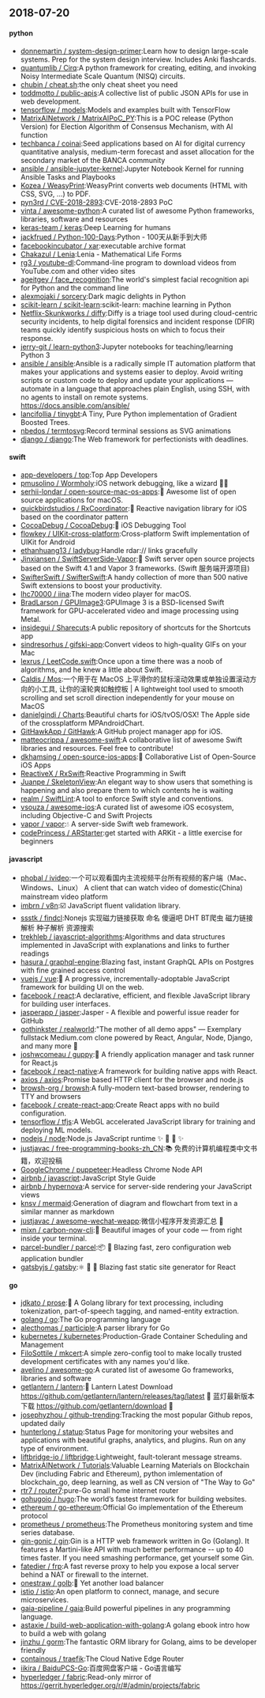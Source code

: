 ## 2018-07-20

#### python
* [donnemartin / system-design-primer](https://github.com/donnemartin/system-design-primer):Learn how to design large-scale systems. Prep for the system design interview. Includes Anki flashcards.
* [quantumlib / Cirq](https://github.com/quantumlib/Cirq):A python framework for creating, editing, and invoking Noisy Intermediate Scale Quantum (NISQ) circuits.
* [chubin / cheat.sh](https://github.com/chubin/cheat.sh):the only cheat sheet you need
* [toddmotto / public-apis](https://github.com/toddmotto/public-apis):A collective list of public JSON APIs for use in web development.
* [tensorflow / models](https://github.com/tensorflow/models):Models and examples built with TensorFlow
* [MatrixAINetwork / MatrixAIPoC_PY](https://github.com/MatrixAINetwork/MatrixAIPoC_PY):This is a POC release (Python Version) for Election Algorithm of Consensus Mechanism, with AI function
* [techbanca / coinai](https://github.com/techbanca/coinai):Seed applications based on AI for digital currency quantitative analysis, medium-term forecast and asset allocation for the secondary market of the BANCA community
* [ansible / ansible-jupyter-kernel](https://github.com/ansible/ansible-jupyter-kernel):Jupyter Notebook Kernel for running Ansible Tasks and Playbooks
* [Kozea / WeasyPrint](https://github.com/Kozea/WeasyPrint):WeasyPrint converts web documents (HTML with CSS, SVG, …) to PDF.
* [pyn3rd / CVE-2018-2893](https://github.com/pyn3rd/CVE-2018-2893):CVE-2018-2893 PoC
* [vinta / awesome-python](https://github.com/vinta/awesome-python):A curated list of awesome Python frameworks, libraries, software and resources
* [keras-team / keras](https://github.com/keras-team/keras):Deep Learning for humans
* [jackfrued / Python-100-Days](https://github.com/jackfrued/Python-100-Days):Python - 100天从新手到大师
* [facebookincubator / xar](https://github.com/facebookincubator/xar):executable archive format
* [Chakazul / Lenia](https://github.com/Chakazul/Lenia):Lenia - Mathematical Life Forms
* [rg3 / youtube-dl](https://github.com/rg3/youtube-dl):Command-line program to download videos from YouTube.com and other video sites
* [ageitgey / face_recognition](https://github.com/ageitgey/face_recognition):The world's simplest facial recognition api for Python and the command line
* [alexmojaki / sorcery](https://github.com/alexmojaki/sorcery):Dark magic delights in Python
* [scikit-learn / scikit-learn](https://github.com/scikit-learn/scikit-learn):scikit-learn: machine learning in Python
* [Netflix-Skunkworks / diffy](https://github.com/Netflix-Skunkworks/diffy):Diffy is a triage tool used during cloud-centric security incidents, to help digital forensics and incident response (DFIR) teams quickly identify suspicious hosts on which to focus their response.
* [jerry-git / learn-python3](https://github.com/jerry-git/learn-python3):Jupyter notebooks for teaching/learning Python 3
* [ansible / ansible](https://github.com/ansible/ansible):Ansible is a radically simple IT automation platform that makes your applications and systems easier to deploy. Avoid writing scripts or custom code to deploy and update your applications — automate in a language that approaches plain English, using SSH, with no agents to install on remote systems. https://docs.ansible.com/ansible/
* [lancifollia / tinygbt](https://github.com/lancifollia/tinygbt):A Tiny, Pure Python implementation of Gradient Boosted Trees.
* [nbedos / termtosvg](https://github.com/nbedos/termtosvg):Record terminal sessions as SVG animations
* [django / django](https://github.com/django/django):The Web framework for perfectionists with deadlines.

#### swift
* [app-developers / top](https://github.com/app-developers/top):Top App Developers
* [pmusolino / Wormholy](https://github.com/pmusolino/Wormholy):iOS network debugging, like a wizard 🧙‍♂️
* [serhii-londar / open-source-mac-os-apps](https://github.com/serhii-londar/open-source-mac-os-apps):🚀
Awesome list of open source applications for macOS.
* [quickbirdstudios / RxCoordinator](https://github.com/quickbirdstudios/RxCoordinator):🎌
Reactive navigation library for iOS based on the coordinator pattern
* [CocoaDebug / CocoaDebug](https://github.com/CocoaDebug/CocoaDebug):🚀
iOS Debugging Tool
* [flowkey / UIKit-cross-platform](https://github.com/flowkey/UIKit-cross-platform):Cross-platform Swift implementation of UIKit for Android
* [ethanhuang13 / ladybug](https://github.com/ethanhuang13/ladybug):Handle rdar:// links gracefully
* [Jinxiansen / SwiftServerSide-Vapor](https://github.com/Jinxiansen/SwiftServerSide-Vapor):🦄
Swift server open source projects based on the Swift 4.1 and Vapor 3 frameworks. (Swift 服务端开源项目)
* [SwifterSwift / SwifterSwift](https://github.com/SwifterSwift/SwifterSwift):A handy collection of more than 500 native Swift extensions to boost your productivity.
* [lhc70000 / iina](https://github.com/lhc70000/iina):The modern video player for macOS.
* [BradLarson / GPUImage3](https://github.com/BradLarson/GPUImage3):GPUImage 3 is a BSD-licensed Swift framework for GPU-accelerated video and image processing using Metal.
* [insidegui / Sharecuts](https://github.com/insidegui/Sharecuts):A public repository of shortcuts for the Shortcuts app
* [sindresorhus / gifski-app](https://github.com/sindresorhus/gifski-app):Convert videos to high-quality GIFs on your Mac
* [lexrus / LeetCode.swift](https://github.com/lexrus/LeetCode.swift):Once upon a time there was a noob of algorithms, and he knew a little about Swift.
* [Caldis / Mos](https://github.com/Caldis/Mos):一个用于在 MacOS 上平滑你的鼠标滚动效果或单独设置滚动方向的小工具, 让你的滚轮爽如触控板 | A lightweight tool used to smooth scrolling and set scroll direction independently for your mouse on MacOS
* [danielgindi / Charts](https://github.com/danielgindi/Charts):Beautiful charts for iOS/tvOS/OSX! The Apple side of the crossplatform MPAndroidChart.
* [GitHawkApp / GitHawk](https://github.com/GitHawkApp/GitHawk):A GitHub project manager app for iOS.
* [matteocrippa / awesome-swift](https://github.com/matteocrippa/awesome-swift):A collaborative list of awesome Swift libraries and resources. Feel free to contribute!
* [dkhamsing / open-source-ios-apps](https://github.com/dkhamsing/open-source-ios-apps):📱
Collaborative List of Open-Source iOS Apps
* [ReactiveX / RxSwift](https://github.com/ReactiveX/RxSwift):Reactive Programming in Swift
* [Juanpe / SkeletonView](https://github.com/Juanpe/SkeletonView):An elegant way to show users that something is happening and also prepare them to which contents he is waiting
* [realm / SwiftLint](https://github.com/realm/SwiftLint):A tool to enforce Swift style and conventions.
* [vsouza / awesome-ios](https://github.com/vsouza/awesome-ios):A curated list of awesome iOS ecosystem, including Objective-C and Swift Projects
* [vapor / vapor](https://github.com/vapor/vapor):💧
A server-side Swift web framework.
* [codePrincess / ARStarter](https://github.com/codePrincess/ARStarter):get started with ARKit - a little exercise for beginners

#### javascript
* [phobal / ivideo](https://github.com/phobal/ivideo):一个可以观看国内主流视频平台所有视频的客户端（Mac、Windows、Linux） A client that can watch video of domestic(China) mainstream video platform
* [imbrn / v8n](https://github.com/imbrn/v8n):☑️
JavaScript fluent validation library.
* [ssstk / findcl](https://github.com/ssstk/findcl):Nonejs 实现磁力链接获取 命名 傻逼吧 DHT BT爬虫 磁力链接解析 种子解析 资源搜索
* [trekhleb / javascript-algorithms](https://github.com/trekhleb/javascript-algorithms):Algorithms and data structures implemented in JavaScript with explanations and links to further readings
* [hasura / graphql-engine](https://github.com/hasura/graphql-engine):Blazing fast, instant GraphQL APIs on Postgres with fine grained access control
* [vuejs / vue](https://github.com/vuejs/vue):🖖
A progressive, incrementally-adoptable JavaScript framework for building UI on the web.
* [facebook / react](https://github.com/facebook/react):A declarative, efficient, and flexible JavaScript library for building user interfaces.
* [jasperapp / jasper](https://github.com/jasperapp/jasper):Jasper - A flexible and powerful issue reader for GitHub
* [gothinkster / realworld](https://github.com/gothinkster/realworld):"The mother of all demo apps" — Exemplary fullstack Medium.com clone powered by React, Angular, Node, Django, and many more
🏅
* [joshwcomeau / guppy](https://github.com/joshwcomeau/guppy):🐠
A friendly application manager and task runner for React.js
* [facebook / react-native](https://github.com/facebook/react-native):A framework for building native apps with React.
* [axios / axios](https://github.com/axios/axios):Promise based HTTP client for the browser and node.js
* [browsh-org / browsh](https://github.com/browsh-org/browsh):A fully-modern text-based browser, rendering to TTY and browsers
* [facebook / create-react-app](https://github.com/facebook/create-react-app):Create React apps with no build configuration.
* [tensorflow / tfjs](https://github.com/tensorflow/tfjs):A WebGL accelerated JavaScript library for training and deploying ML models.
* [nodejs / node](https://github.com/nodejs/node):Node.js JavaScript runtime
✨
🐢
🚀
✨
* [justjavac / free-programming-books-zh_CN](https://github.com/justjavac/free-programming-books-zh_CN):📚
免费的计算机编程类中文书籍，欢迎投稿
* [GoogleChrome / puppeteer](https://github.com/GoogleChrome/puppeteer):Headless Chrome Node API
* [airbnb / javascript](https://github.com/airbnb/javascript):JavaScript Style Guide
* [airbnb / hypernova](https://github.com/airbnb/hypernova):A service for server-side rendering your JavaScript views
* [knsv / mermaid](https://github.com/knsv/mermaid):Generation of diagram and flowchart from text in a similar manner as markdown
* [justjavac / awesome-wechat-weapp](https://github.com/justjavac/awesome-wechat-weapp):微信小程序开发资源汇总
💯
* [mixn / carbon-now-cli](https://github.com/mixn/carbon-now-cli):🎨
Beautiful images of your code — from right inside your terminal.
* [parcel-bundler / parcel](https://github.com/parcel-bundler/parcel):📦
🚀
Blazing fast, zero configuration web application bundler
* [gatsbyjs / gatsby](https://github.com/gatsbyjs/gatsby):⚛️
📄
🚀
Blazing fast static site generator for React

#### go
* [jdkato / prose](https://github.com/jdkato/prose):📖
A Golang library for text processing, including tokenization, part-of-speech tagging, and named-entity extraction.
* [golang / go](https://github.com/golang/go):The Go programming language
* [alecthomas / participle](https://github.com/alecthomas/participle):A parser library for Go
* [kubernetes / kubernetes](https://github.com/kubernetes/kubernetes):Production-Grade Container Scheduling and Management
* [FiloSottile / mkcert](https://github.com/FiloSottile/mkcert):A simple zero-config tool to make locally trusted development certificates with any names you'd like.
* [avelino / awesome-go](https://github.com/avelino/awesome-go):A curated list of awesome Go frameworks, libraries and software
* [getlantern / lantern](https://github.com/getlantern/lantern):🔴
Lantern Latest Download https://github.com/getlantern/lantern/releases/tag/latest
🔴
蓝灯最新版本下载 https://github.com/getlantern/download
🔴
* [josephyzhou / github-trending](https://github.com/josephyzhou/github-trending):Tracking the most popular Github repos, updated daily
* [hunterlong / statup](https://github.com/hunterlong/statup):Status Page for monitoring your websites and applications with beautiful graphs, analytics, and plugins. Run on any type of environment.
* [liftbridge-io / liftbridge](https://github.com/liftbridge-io/liftbridge):Lightweight, fault-tolerant message streams.
* [MatrixAINetwork / Tutorials](https://github.com/MatrixAINetwork/Tutorials):Valuable Learning Materials on Blockchain Dev (including Fabric and Ethereum), python imlementation of blockchain_go, deep learning, as well as CN version of "The Way to Go"
* [rtr7 / router7](https://github.com/rtr7/router7):pure-Go small home internet router
* [gohugoio / hugo](https://github.com/gohugoio/hugo):The world’s fastest framework for building websites.
* [ethereum / go-ethereum](https://github.com/ethereum/go-ethereum):Official Go implementation of the Ethereum protocol
* [prometheus / prometheus](https://github.com/prometheus/prometheus):The Prometheus monitoring system and time series database.
* [gin-gonic / gin](https://github.com/gin-gonic/gin):Gin is a HTTP web framework written in Go (Golang). It features a Martini-like API with much better performance -- up to 40 times faster. If you need smashing performance, get yourself some Gin.
* [fatedier / frp](https://github.com/fatedier/frp):A fast reverse proxy to help you expose a local server behind a NAT or firewall to the internet.
* [onestraw / golb](https://github.com/onestraw/golb):🐙
Yet another load balancer
* [istio / istio](https://github.com/istio/istio):An open platform to connect, manage, and secure microservices.
* [gaia-pipeline / gaia](https://github.com/gaia-pipeline/gaia):Build powerful pipelines in any programming language.
* [astaxie / build-web-application-with-golang](https://github.com/astaxie/build-web-application-with-golang):A golang ebook intro how to build a web with golang
* [jinzhu / gorm](https://github.com/jinzhu/gorm):The fantastic ORM library for Golang, aims to be developer friendly
* [containous / traefik](https://github.com/containous/traefik):The Cloud Native Edge Router
* [iikira / BaiduPCS-Go](https://github.com/iikira/BaiduPCS-Go):百度网盘客户端 - Go语言编写
* [hyperledger / fabric](https://github.com/hyperledger/fabric):Read-only mirror of https://gerrit.hyperledger.org/r/#/admin/projects/fabric
